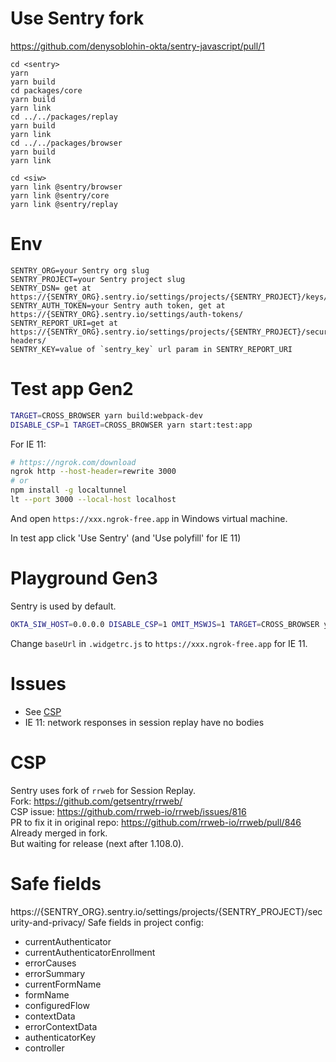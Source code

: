 

# Use Sentry fork
https://github.com/denysoblohin-okta/sentry-javascript/pull/1
```shell
cd <sentry>
yarn
yarn build
cd packages/core
yarn build
yarn link
cd ../../packages/replay
yarn build
yarn link
cd ../../packages/browser
yarn build
yarn link

cd <siw>
yarn link @sentry/browser
yarn link @sentry/core
yarn link @sentry/replay
```

# Env
```
SENTRY_ORG=your Sentry org slug
SENTRY_PROJECT=your Sentry project slug
SENTRY_DSN= get at https://{SENTRY_ORG}.sentry.io/settings/projects/{SENTRY_PROJECT}/keys/
SENTRY_AUTH_TOKEN=your Sentry auth token, get at https://{SENTRY_ORG}.sentry.io/settings/auth-tokens/
SENTRY_REPORT_URI=get at https://{SENTRY_ORG}.sentry.io/settings/projects/{SENTRY_PROJECT}/security-headers/
SENTRY_KEY=value of `sentry_key` url param in SENTRY_REPORT_URI
```

# Test app Gen2
```sh
TARGET=CROSS_BROWSER yarn build:webpack-dev
DISABLE_CSP=1 TARGET=CROSS_BROWSER yarn start:test:app
```

For IE 11:
```sh
# https://ngrok.com/download
ngrok http --host-header=rewrite 3000
# or
npm install -g localtunnel
lt --port 3000 --local-host localhost
```
And open `https://xxx.ngrok-free.app` in Windows virtual machine.

In test app click 'Use Sentry' (and 'Use polyfill' for IE 11)

# Playground Gen3
Sentry is used by default.  
```sh
OKTA_SIW_HOST=0.0.0.0 DISABLE_CSP=1 OMIT_MSWJS=1 TARGET=CROSS_BROWSER yarn workspace v3 dev
```
Change `baseUrl` in `.widgetrc.js` to `https://xxx.ngrok-free.app` for IE 11.

# Issues
- See [CSP](#csp)
- IE 11: network responses in session replay have no bodies

# CSP
Sentry uses fork of `rrweb` for Session Replay.  
Fork: https://github.com/getsentry/rrweb/  
CSP issue: https://github.com/rrweb-io/rrweb/issues/816  
PR to fix it in original repo: https://github.com/rrweb-io/rrweb/pull/846  
Already merged in fork.  
But waiting for release (next after 1.108.0).  

# Safe fields
https://{SENTRY_ORG}.sentry.io/settings/projects/{SENTRY_PROJECT}/security-and-privacy/
Safe fields in project config:
- currentAuthenticator
- currentAuthenticatorEnrollment
- errorCauses
- errorSummary
- currentFormName
- formName
- configuredFlow
- contextData
- errorContextData
- authenticatorKey
- controller
